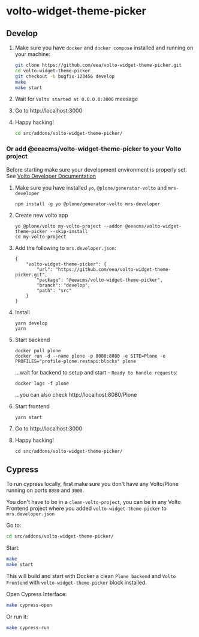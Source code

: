# volto-widget-theme-picker

## Develop

1. Make sure you have `docker` and `docker compose` installed and running on your machine:

    ```Bash
    git clone https://github.com/eea/volto-widget-theme-picker.git
    cd volto-widget-theme-picker
    git checkout -b bugfix-123456 develop
    make
    make start
    ```

1. Wait for `Volto started at 0.0.0.0:3000` meesage

1. Go to http://localhost:3000

1.  Happy hacking!

    ```Bash
    cd src/addons/volto-widget-theme-picker/
    ```

### Or add @eeacms/volto-widget-theme-picker to your Volto project

Before starting make sure your development environment is properly set. See [Volto Developer Documentation](https://docs.voltocms.com/getting-started/install/)

1.  Make sure you have installed `yo`, `@plone/generator-volto` and `mrs-developer`

        npm install -g yo @plone/generator-volto mrs-developer

1.  Create new volto app

        yo @plone/volto my-volto-project --addon @eeacms/volto-widget-theme-picker --skip-install
        cd my-volto-project

1.  Add the following to `mrs.developer.json`:

        {
            "volto-widget-theme-picker": {
                "url": "https://github.com/eea/volto-widget-theme-picker.git",
                "package": "@eeacms/volto-widget-theme-picker",
                "branch": "develop",
                "path": "src"
            }
        }

1.  Install

        yarn develop
        yarn

1.  Start backend

        docker pull plone
        docker run -d --name plone -p 8080:8080 -e SITE=Plone -e PROFILES="profile-plone.restapi:blocks" plone

    ...wait for backend to setup and start - `Ready to handle requests`:

        docker logs -f plone

    ...you can also check http://localhost:8080/Plone

1.  Start frontend

        yarn start

1.  Go to http://localhost:3000

1.  Happy hacking!

        cd src/addons/volto-widget-theme-picker/

## Cypress

To run cypress locally, first make sure you don't have any Volto/Plone running on ports `8080` and `3000`.

You don't have to be in a `clean-volto-project`, you can be in any Volto Frontend
project where you added `volto-widget-theme-picker` to `mrs.developer.json`

Go to:

  ```BASH
  cd src/addons/volto-widget-theme-picker/
  ```

Start:

  ```Bash
  make
  make start
  ```

This will build and start with Docker a clean `Plone backend` and `Volto Frontend` with `volto-widget-theme-picker` block installed.

Open Cypress Interface:

  ```Bash
  make cypress-open
  ```

Or run it:

  ```Bash
  make cypress-run
  ```
